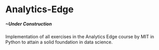 # Analytics-Edge
##### ~Under Construction

Implementation of all exercises in the Analytics Edge course by MIT in Python to attain a solid foundation in data science.


